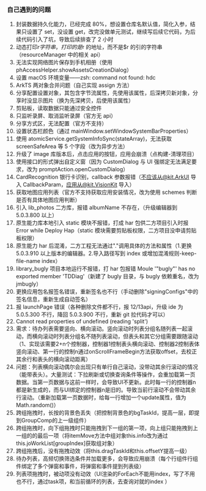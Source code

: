 ### 自己遇到的问题

1. 封装数据持久化能力，已经完成 80%，想设置仓库名默认值，简化入参，结果只设置了 set，没设置 get，改完没做单元测试，继续写后续它代码，为后续代码引入了坑，导致后续排查了 2 小时
2. 动态打印$r字符串，打印的是$r 的地址，而不是$r 的引的字符串（resourceManager 中的相关 api）
3. 无法实现网络图片保存到手机相册（使用 phAccessHelper.showAssetsCreationDialog）
4. 设置 macOS 环境变量——zsh: command not found: hdc
5. ArkTS 两对象合并问题（自己实现 assign 方法）
6. 分享配置设置对象，其包含字节流属性，先使用该属性，后深拷贝新对象，分享时没显示图片（换为先深拷贝，后使用该属性）
7. 剪贴板，读取数据只能通过安全控件
8. 只监听录屏、取消监听录屏（官方无 api）
9. 分享方式区，无法配置（官方不支持）
10. 设置状态栏颜色（通过 mainWindow.setWindowSystemBarProperties）
11. 使用 atomicService.getSystemInfoSync(stateArray)，无法获取 screenSafeArea 等 5 个字段（改为异步方法）
12. 升级了 image 库版本后，点击应用的按钮，应用会崩溃（点构建-清理项目）
13. 使用接口的形式弹出自定义窗（因为 CustomDialog 与 UI 强绑定无法满足要求，改为 promptAction.openCustomDialog）
14. CardRecognition 银行卡识别，callback 参数报错（不应该从@kit.ArkUI 导入 CallbackParam，应用从@kit.VisionKit 导入）
15. 获取地图应用列表（官方不支持获取应用安装情况，改为使用 schemes 判断是否有具体地图应用判断）
16. 引入 lib_photos 二方库，报错 albumName 不存在，（升级编辑器到 5.0.3.800 以上）
17. 原生能力库本地引入 static 模块不报错，打成 har 包供二方项目引入时报 Error while Deploy Hap（static 模块需要剪贴板权限，二方项目没申请剪贴板权限）
18. 原生能力 har 后混淆，二方工程无法通过"."调用具体的方法和属性（1.更换 5.0.3.910 以上版本的编辑器。2.导入路径写到 index 或增加混淆规则-keep-file-name index）
19. library_bugly 项目本地运行不报错，打 har 包报错 Moule '"bugly"' has no exported member 'TDDiag'（新建了 bugly 目录，与 bugly 依赖重名，改为 jmbugly）
20. 更换应用包名报签名错误，重新签名也不行（手动删除"signingConfigs"中的签名信息，重新生成自动签名）
21. 报 launchPage 错误（各种删除文件都不行，报 12/13api，升级 ide 为 5.0.5.300 不行，降回 5.0.3.900 不行，重新 git 拉代码才可以）
22. Cannot read properties of undefined (reading 'split')
23. 需求：待办列表需要竖向、横向滚动。竖向滚动时列表分组名随列表一起滚动，而横向滚动时列表分组名不随列表滚动，但表头和其它分组需要跟随滚动（1、实现该需要2+n个控制器，控制器1控制表头横向滚动、控制器2控制表体竖向滚动、第一行的控制n通过onScrollFrameBegin方法获取offset，去校正其余行和表头的横向滚动距离）
24. 问题：列表横向滚动偶尔会出现只有单行自己滚动，没带动其余行滚动的情况（能带表头）。大量测试：下拉刷新或切换查询条件等操作，会重加载第一页数据。当第一页数据与这前一样时，会导致UI不更新。此时每一行的控制器n都是新生成的，而与UI绑定的控制器n是旧的。导致当前行滚动不会带动其余行滚动。（重新加载第一页数据时，给每一行增加一个update属性，值为Math.random()）
25. 跨组拖拽时，长按的背景色丢失（把控制背景色的bgTaskId，提高一层，即提到GroupComp的上一级组件）
26. 跨组拖拽时，向下组拖拽时只能拖拽到下一组的第一项，向上组只能拖拽到上一组的的最后一项（将itemMove方法中组对象this.info改为通过this.joWorkList[groupIndex]获取组对象）
27. 跨组拖拽后，没有拖拽动效（将this.dragTaskId和this.offsetY提高一级）
28. 待办列表，高频切换筛选条件并加载更多，会导致应用崩溃（每个行组件行组件绑定了多个弹窗和事件，将弹窗和事件提到列表级）
29. 列表项拖拽时，被动项没有动效（UI渲染的ForEach不能用index，写了不用也不行，通过task项，和当前循环的列表，去查询对就的index ）